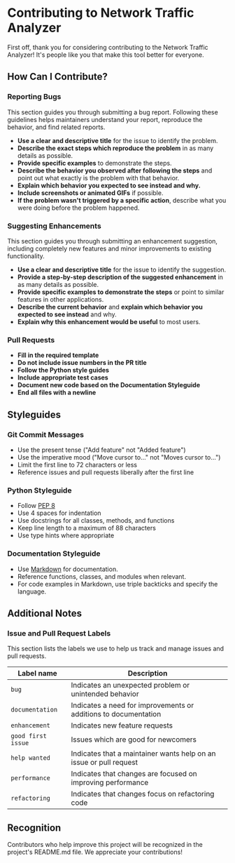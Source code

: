 # Contributing to Network Traffic Analyzer

First off, thank you for considering contributing to the Network Traffic Analyzer! It's people like you that make this tool better for everyone.

## How Can I Contribute?

### Reporting Bugs

This section guides you through submitting a bug report. Following these guidelines helps maintainers understand your report, reproduce the behavior, and find related reports.

- **Use a clear and descriptive title** for the issue to identify the problem.
- **Describe the exact steps which reproduce the problem** in as many details as possible.
- **Provide specific examples** to demonstrate the steps.
- **Describe the behavior you observed after following the steps** and point out what exactly is the problem with that behavior.
- **Explain which behavior you expected to see instead and why.**
- **Include screenshots or animated GIFs** if possible.
- **If the problem wasn't triggered by a specific action**, describe what you were doing before the problem happened.

### Suggesting Enhancements

This section guides you through submitting an enhancement suggestion, including completely new features and minor improvements to existing functionality.

- **Use a clear and descriptive title** for the issue to identify the suggestion.
- **Provide a step-by-step description of the suggested enhancement** in as many details as possible.
- **Provide specific examples to demonstrate the steps** or point to similar features in other applications.
- **Describe the current behavior** and **explain which behavior you expected to see instead** and why.
- **Explain why this enhancement would be useful** to most users.

### Pull Requests

- **Fill in the required template**
- **Do not include issue numbers in the PR title**
- **Follow the Python style guides**
- **Include appropriate test cases**
- **Document new code based on the Documentation Styleguide**
- **End all files with a newline**

## Styleguides

### Git Commit Messages

- Use the present tense ("Add feature" not "Added feature")
- Use the imperative mood ("Move cursor to..." not "Moves cursor to...")
- Limit the first line to 72 characters or less
- Reference issues and pull requests liberally after the first line

### Python Styleguide

- Follow [PEP 8](https://www.python.org/dev/peps/pep-0008/)
- Use 4 spaces for indentation
- Use docstrings for all classes, methods, and functions
- Keep line length to a maximum of 88 characters
- Use type hints where appropriate

### Documentation Styleguide

- Use [Markdown](https://guides.github.com/features/mastering-markdown/) for documentation.
- Reference functions, classes, and modules when relevant.
- For code examples in Markdown, use triple backticks and specify the language.

## Additional Notes

### Issue and Pull Request Labels

This section lists the labels we use to help us track and manage issues and pull requests.

| Label name | Description |
| --- | --- |
| `bug` | Indicates an unexpected problem or unintended behavior |
| `documentation` | Indicates a need for improvements or additions to documentation |
| `enhancement` | Indicates new feature requests |
| `good first issue` | Issues which are good for newcomers |
| `help wanted` | Indicates that a maintainer wants help on an issue or pull request |
| `performance` | Indicates that changes are focused on improving performance |
| `refactoring` | Indicates that changes focus on refactoring code |

## Recognition

Contributors who help improve this project will be recognized in the project's README.md file. We appreciate your contributions!
